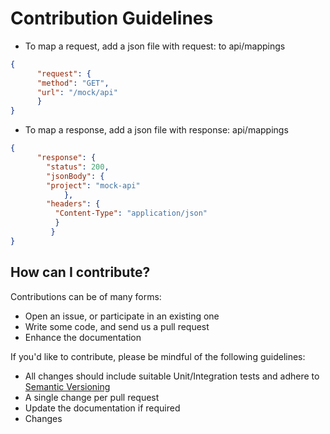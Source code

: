 # Contribution Guidelines

* To map a request, add a json file with request: to api/mappings
```json
{
	  "request": {
	  "method": "GET",
	  "url": "/mock/api"
	  }
}
```
* To map a response, add a json file with response: api/mappings
```json
{
	  "response": {
	  	"status": 200,
	  	"jsonBody": {
	    "project": "mock-api"
	    	},
	    "headers": {
	      "Content-Type": "application/json"
	  	  }
	  	 }
}
```

## How can I contribute?

Contributions can be of many forms:

- Open an issue, or participate in an existing one
- Write some code, and send us a pull request
- Enhance the documentation

If you'd like to contribute, please be mindful of the following guidelines:

- All changes should include suitable Unit/Integration tests and adhere to [Semantic Versioning](http://semver.org/spec/v2.0.0.html)
- A single change per pull request
- Update the documentation if required
- Changes  